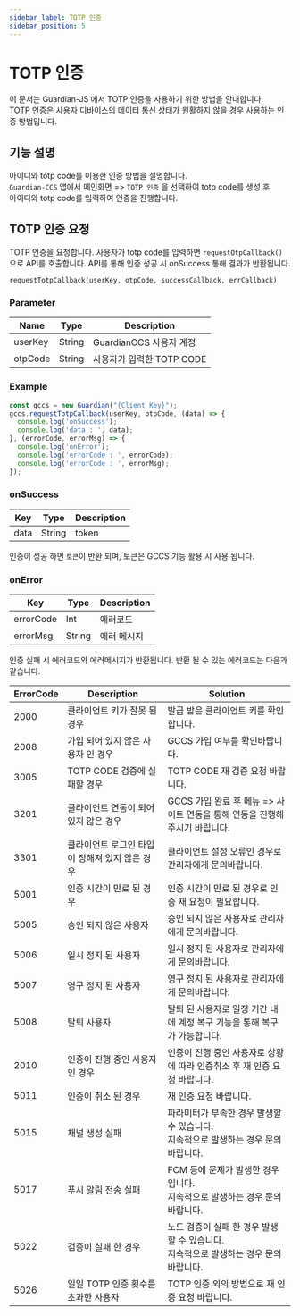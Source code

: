 ```yaml
---
sidebar_label: TOTP 인증
sidebar_position: 5
---
```


# TOTP 인증
이 문서는 Guardian-JS 에서 TOTP 인증을 사용하기 위한 방법을 안내합니다.  
TOTP 인증은 사용자 디바이스의 데이터 통신 상태가 원활하지 않을 경우 사용하는 인증 방법입니다.

## 기능 설명
아이디와 totp code를 이용한 인증 방법을 설명합니다.  
`Guardian-CCS` 앱에서 메인화면 => `TOTP 인증` 을 선택하여 totp code를 생성 후  
아이디와 totp code를 입력하여 인증을 진행합니다.

## TOTP 인증 요청
TOTP 인증을 요청합니다.
사용자가 totp code를 입력하면 `requestOtpCallback()` 으로 API를 호출합니다.
API를 통해 인증 성공 시 onSuccess 통해 결과가 반환됩니다.

```
requestTotpCallback(userKey, otpCode, successCallback, errCallback)
```

### Parameter
|Name|Type|Description|
|---|---|---|
|userKey|String|GuardianCCS 사용자 계정|
|otpCode|String|사용자가 입력한 TOTP CODE|

### Example
```javascript
const gccs = new Guardian("{Client Key}");
gccs.requestTotpCallback(userKey, otpCode, (data) => {
  console.log('onSuccess');
  console.log('data : ', data);
}, (errorCode, errorMsg) => {
  console.log('onError');
  console.log('errorCode : ', errorCode);
  console.log('errorCode : ', errorMsg);
});
```

### onSuccess
|Key|Type|Description|
|------|---|---|
|data|String|token|

인증이 성공 하면 `토큰`이 반환 되며, 토큰은 GCCS 기능 활용 시 사용 됩니다.

### onError
|Key|Type|Description|
|------|---|---|
|errorCode|Int|에러코드|
|errorMsg|String|에러 메시지|

인증 실패 시 에러코드와 에러메시지가 반환됩니다.
반환 될 수 있는 에러코드는 다음과 같습니다.

|ErrorCode|Description|Solution|
|------|---|---|
|2000|클라이언트 키가 잘못 된 경우|발급 받은 클라이언트 키를 확인합니다.|
|2008|가입 되어 있지 않은 사용자 인 경우|GCCS 가입 여부를 확인바랍니다.|
|3005|TOTP CODE 검증에 실패할 경우|TOTP CODE 재 검증 요청 바랍니다.|
|3201|클라이언트 연동이 되어 있지 않은 경우|GCCS 가입 완료 후 메뉴 => 사이트 연동을 통해 연동을 진행해주시기 바립니다.|
|3301|클라이언트 로그인 타입이 정해져 있지 않은 경우|클라이언트 설정 오류인 경우로 관리자에게 문의바랍니다.|
|5001|인증 시간이 만료 된 경우|인증 시간이 만료 된 경우로 인증 재 요청이 필요합니다.|
|5005|승인 되지 않은 사용자|승인 되지 않은 사용자로 관리자에게 문의바랍니다.|
|5006|일시 정지 된 사용자|일시 정지 된 사용자로 관리자에게 문의바랍니다.|
|5007|영구 정지 된 사용자|영구 정지 된 사용자로 관리자에게 문의바랍니다.|
|5008|탈퇴 사용자|탈퇴 된 사용자로 일정 기간 내에 계정 복구 기능을 통해 복구가 가능합니다.|
|2010|인증이 진행 중인 사용자 인 경우|인증이 진행 중인 사용자로 상황에 따라 인증취소 후 재 인증 요청 바랍니다. |
|5011|인증이 취소 된 경우|재 인증 요청 바랍니다.|
|5015|채널 생성 실패|파라미터가 부족한 경우 발생할 수 있습니다. <br/>지속적으로 발생하는 경우 문의바랍니다.|
|5017|푸시 알림 전송 실패|FCM 등에 문제가 발생한 경우입니다. <br/>지속적으로 발생하는 경우 문의바랍니다.|
|5022|검증이 실패 한 경우|노드 검증이 실패 한 경우 발생 할 수 있습니다. <br/>지속적으로 발생하는 경우 문의바랍니다.|
|5026|일일 TOTP 인증 횟수를 초과한 사용자|TOTP 인증 외의 방법으로 재 인증 요청 바랍니다.|